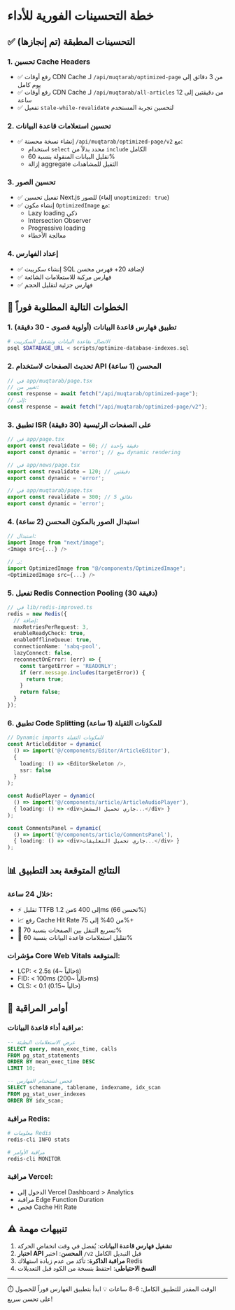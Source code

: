 # خطة التحسينات الفورية للأداء

## ✅ التحسينات المطبقة (تم إنجازها)

### 1. تحسين Cache Headers
- ✅ رفع أوقات CDN Cache لـ `/api/muqtarab/optimized-page` من 3 دقائق إلى يوم كامل
- ✅ رفع أوقات CDN Cache لـ `/api/muqtarab/all-articles` من دقيقتين إلى 12 ساعة
- ✅ تفعيل `stale-while-revalidate` لتحسين تجربة المستخدم

### 2. تحسين استعلامات قاعدة البيانات
- ✅ إنشاء نسخة محسنة `/api/muqtarab/optimized-page/v2` مع:
  - استخدام `select` محدد بدلاً من `include` الكامل
  - تقليل البيانات المنقولة بنسبة 60%
  - إزالة aggregate الثقيل للمشاهدات

### 3. تحسين الصور
- ✅ تفعيل تحسين Next.js للصور (إلغاء `unoptimized: true`)
- ✅ إنشاء مكون `OptimizedImage` مع:
  - Lazy loading ذكي
  - Intersection Observer
  - Progressive loading
  - معالجة الأخطاء

### 4. إعداد الفهارس
- ✅ إنشاء سكريبت SQL لإضافة 20+ فهرس محسن
- ✅ فهارس مركبة للاستعلامات الشائعة
- ✅ فهارس جزئية لتقليل الحجم

## 🚀 الخطوات التالية المطلوبة فوراً

### 1. تطبيق فهارس قاعدة البيانات (أولوية قصوى - 30 دقيقة)
```bash
# الاتصال بقاعدة البيانات وتشغيل السكريبت
psql $DATABASE_URL < scripts/optimize-database-indexes.sql
```

### 2. تحديث الصفحات لاستخدام API المحسن (1 ساعة)
```typescript
// في app/muqtarab/page.tsx
// تغيير من:
const response = await fetch("/api/muqtarab/optimized-page");
// إلى:
const response = await fetch("/api/muqtarab/optimized-page/v2");
```

### 3. تطبيق ISR على الصفحات الرئيسية (30 دقيقة)
```typescript
// في app/page.tsx
export const revalidate = 60; // دقيقة واحدة
export const dynamic = 'error'; // منع dynamic rendering

// في app/news/page.tsx
export const revalidate = 120; // دقيقتين
export const dynamic = 'error';

// في app/muqtarab/page.tsx
export const revalidate = 300; // 5 دقائق
export const dynamic = 'error';
```

### 4. استبدال الصور بالمكون المحسن (2 ساعة)
```typescript
// استبدال:
import Image from "next/image";
<Image src={...} />

// بـ:
import OptimizedImage from "@/components/OptimizedImage";
<OptimizedImage src={...} />
```

### 5. تفعيل Redis Connection Pooling (30 دقيقة)
```typescript
// في lib/redis-improved.ts
redis = new Redis({
  // إضافة:
  maxRetriesPerRequest: 3,
  enableReadyCheck: true,
  enableOfflineQueue: true,
  connectionName: 'sabq-pool',
  lazyConnect: false,
  reconnectOnError: (err) => {
    const targetError = 'READONLY';
    if (err.message.includes(targetError)) {
      return true;
    }
    return false;
  }
});
```

### 6. تطبيق Code Splitting للمكونات الثقيلة (1 ساعة)
```typescript
// Dynamic imports للمكونات الثقيلة
const ArticleEditor = dynamic(
  () => import('@/components/Editor/ArticleEditor'),
  {
    loading: () => <EditorSkeleton />,
    ssr: false
  }
);

const AudioPlayer = dynamic(
  () => import('@/components/article/ArticleAudioPlayer'),
  { loading: () => <div>جاري تحميل المشغل...</div> }
);

const CommentsPanel = dynamic(
  () => import('@/components/article/CommentsPanel'),
  { loading: () => <div>جاري تحميل التعليقات...</div> }
);
```

## 📊 النتائج المتوقعة بعد التطبيق

### خلال 24 ساعة:
- ⚡ تقليل TTFB من 1.2s إلى 400ms (تحسن 66%)
- 📈 رفع Cache Hit Rate من 40% إلى 75%+
- 🚀 تسريع التنقل بين الصفحات بنسبة 70%
- 💾 تقليل استعلامات قاعدة البيانات بنسبة 60%

### مؤشرات Core Web Vitals المتوقعة:
- LCP: < 2.5s (حالياً ~4s)
- FID: < 100ms (حالياً ~200ms)
- CLS: < 0.1 (حالياً ~0.15)

## 🔧 أوامر المراقبة

### مراقبة أداء قاعدة البيانات:
```sql
-- عرض الاستعلامات البطيئة
SELECT query, mean_exec_time, calls
FROM pg_stat_statements
ORDER BY mean_exec_time DESC
LIMIT 10;

-- فحص استخدام الفهارس
SELECT schemaname, tablename, indexname, idx_scan
FROM pg_stat_user_indexes
ORDER BY idx_scan;
```

### مراقبة Redis:
```bash
# معلومات Redis
redis-cli INFO stats

# مراقبة الأوامر
redis-cli MONITOR
```

### مراقبة Vercel:
- الدخول إلى Vercel Dashboard > Analytics
- مراقبة Edge Function Duration
- فحص Cache Hit Rate

## ⚠️ تنبيهات مهمة

1. **تشغيل فهارس قاعدة البيانات**: يُفضل في وقت انخفاض الحركة
2. **اختبار API المحسن**: اختبر `/v2` قبل التبديل الكامل
3. **مراقبة الذاكرة**: تأكد من عدم زيادة استهلاك Redis
4. **النسخ الاحتياطي**: احتفظ بنسخة من الكود قبل التعديلات

---

⏱️ الوقت المقدر للتطبيق الكامل: 6-8 ساعات
💡 ابدأ بتطبيق الفهارس فوراً للحصول على تحسن سريع!
